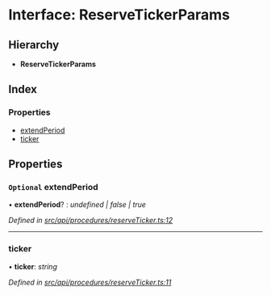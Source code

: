 # Interface: ReserveTickerParams

## Hierarchy

* **ReserveTickerParams**

## Index

### Properties

* [extendPeriod](reservetickerparams.md#optional-extendperiod)
* [ticker](reservetickerparams.md#ticker)

## Properties

### `Optional` extendPeriod

• **extendPeriod**? : *undefined | false | true*

*Defined in [src/api/procedures/reserveTicker.ts:12](https://github.com/PolymathNetwork/polymesh-sdk/blob/41410c6/src/api/procedures/reserveTicker.ts#L12)*

___

###  ticker

• **ticker**: *string*

*Defined in [src/api/procedures/reserveTicker.ts:11](https://github.com/PolymathNetwork/polymesh-sdk/blob/41410c6/src/api/procedures/reserveTicker.ts#L11)*
